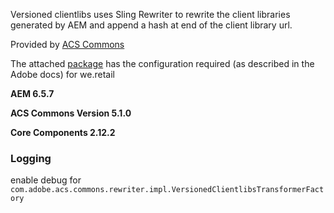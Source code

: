 Versioned clientlibs uses Sling Rewriter to rewrite the client libraries generated by AEM and append a hash at end of the client library url.

Provided by [ACS Commons](https://adobe-consulting-services.github.io/acs-aem-commons/features/versioned-clientlibs/index.html)

The attached [package](../files/vslingfloderclientlib.zip) has the configuration required (as described in the Adobe docs) for we.retail 

__AEM 6.5.7__<p>
__ACS Commons Version 5.1.0__<p>
__Core Components 2.12.2__<p>

### Logging
enable debug for `com.adobe.acs.commons.rewriter.impl.VersionedClientlibsTransformerFactory`




